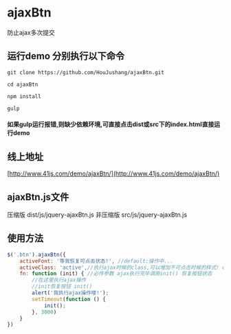 # ajaxBtn
防止ajax多次提交
## 运行demo 分别执行以下命令
``git clone https://github.com/HouJushang/ajaxBtn.git``

``cd ajaxBtn``

``npm install``

``gulp``
#### 如果gulp运行报错,则缺少依赖环境,可直接点击dist或src下的index.html直接运行demo
## 线上地址
[http://www.41js.com/demo/ajaxBtn/](http://www.41js.com/demo/ajaxBtn/)
## ajaxBtn.js文件
压缩版 dist/js/jquery-ajaxBtn.js
非压缩版 src/js/jquery-ajaxBtn.js
## 使用方法
```js
$('.btn').ajaxBtn({
    activeFont: '等我恢复可点击状态!', //default:操作中...
    activeClass: 'active',//执行ajax时候的class,可以增加不可点击时候的样式! default: ajaxBtn-active
    fn: function (init) { //必传参数 ajax执行完毕调用init() 恢复按钮状态
        //在这里执行ajax操作
        //init恢复按钮 init()
        alert('我执行ajax操作喽!');
        setTimeout(function () {
            init();
        }, 3000)
    }
})
```